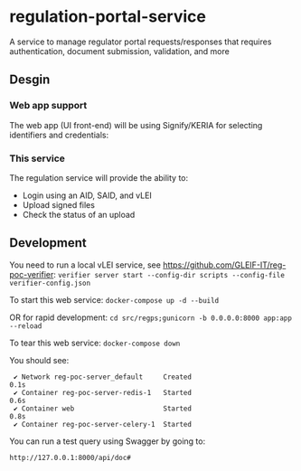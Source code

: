 # regulation-portal-service
A service to manage regulator portal requests/responses that requires authentication, document submission, validation, and more 

## Desgin
### Web app support
The web app (UI front-end) will be using Signify/KERIA for selecting identifiers and credentials:

### This service
The regulation service will provide the ability to:
* Login using an AID, SAID, and vLEI
* Upload signed files
* Check the status of an upload

## Development
You need to run a local vLEI service, see https://github.com/GLEIF-IT/reg-poc-verifier:
```verifier server start --config-dir scripts --config-file verifier-config.json```

To start this web service:
```docker-compose up -d --build```

OR for rapid development:
```cd src/regps;gunicorn -b 0.0.0.0:8000 app:app --reload```

To tear this web service:
```docker-compose down```

You should see:
```[+] Running 4/4
 ✔ Network reg-poc-server_default     Created                                                                                                                                                                                                                                                                 0.1s 
 ✔ Container reg-poc-server-redis-1   Started                                                                                                                                                                                                                                                                 0.6s 
 ✔ Container web                      Started                                                                                                                                                                                                                                                                 0.8s 
 ✔ Container reg-poc-server-celery-1  Started
 ```

 You can run a test query using Swagger by going to:
 ```
 http://127.0.0.1:8000/api/doc#
 ```

